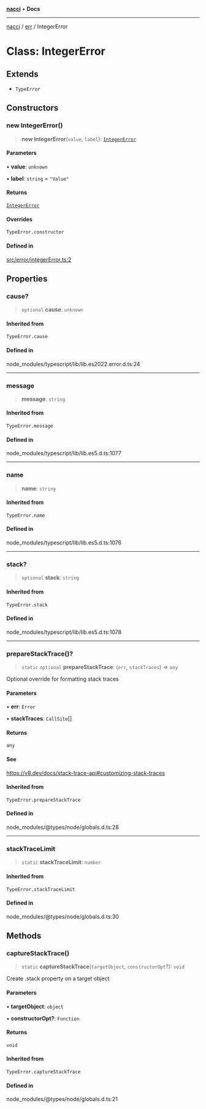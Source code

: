 [**nacci**](../../../README.md) • **Docs**

***

[nacci](../../../README.md) / [err](../README.md) / IntegerError

# Class: IntegerError

## Extends

- `TypeError`

## Constructors

### new IntegerError()

> **new IntegerError**(`value`, `label`): [`IntegerError`](IntegerError.md)

#### Parameters

• **value**: `unknown`

• **label**: `string` = `"Value"`

#### Returns

[`IntegerError`](IntegerError.md)

#### Overrides

`TypeError.constructor`

#### Defined in

[src/error/integerError.ts:2](https://github.com/havelessbemore/nacci/blob/19c265384213dac93b72925f12b93fd11a874a66/src/error/integerError.ts#L2)

## Properties

### cause?

> `optional` **cause**: `unknown`

#### Inherited from

`TypeError.cause`

#### Defined in

node\_modules/typescript/lib/lib.es2022.error.d.ts:24

***

### message

> **message**: `string`

#### Inherited from

`TypeError.message`

#### Defined in

node\_modules/typescript/lib/lib.es5.d.ts:1077

***

### name

> **name**: `string`

#### Inherited from

`TypeError.name`

#### Defined in

node\_modules/typescript/lib/lib.es5.d.ts:1076

***

### stack?

> `optional` **stack**: `string`

#### Inherited from

`TypeError.stack`

#### Defined in

node\_modules/typescript/lib/lib.es5.d.ts:1078

***

### prepareStackTrace()?

> `static` `optional` **prepareStackTrace**: (`err`, `stackTraces`) => `any`

Optional override for formatting stack traces

#### Parameters

• **err**: `Error`

• **stackTraces**: `CallSite`[]

#### Returns

`any`

#### See

https://v8.dev/docs/stack-trace-api#customizing-stack-traces

#### Inherited from

`TypeError.prepareStackTrace`

#### Defined in

node\_modules/@types/node/globals.d.ts:28

***

### stackTraceLimit

> `static` **stackTraceLimit**: `number`

#### Inherited from

`TypeError.stackTraceLimit`

#### Defined in

node\_modules/@types/node/globals.d.ts:30

## Methods

### captureStackTrace()

> `static` **captureStackTrace**(`targetObject`, `constructorOpt`?): `void`

Create .stack property on a target object

#### Parameters

• **targetObject**: `object`

• **constructorOpt?**: `Function`

#### Returns

`void`

#### Inherited from

`TypeError.captureStackTrace`

#### Defined in

node\_modules/@types/node/globals.d.ts:21
